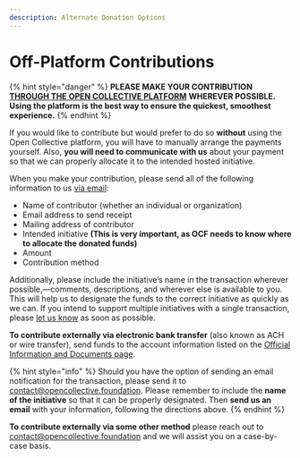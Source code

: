 ```yaml
---
description: Alternate Donation Options
---
```


# Off-Platform Contributions

{% hint style="danger" %}
**PLEASE MAKE YOUR CONTRIBUTION** [**THROUGH THE OPEN COLLECTIVE PLATFORM**](./) **WHEREVER POSSIBLE. Using the platform is the best way to ensure the quickest, smoothest experience.**
{% endhint %}

If you would like to contribute but would prefer to do so **without** using the Open Collective platform, you will have to manually arrange the payments yourself. Also, **you will need to communicate with us** about your payment so that we can properly allocate it to the intended hosted initiative.&#x20;

When you make your contribution, please send all of the following information to us [via email](mailto:contact@opencollective.foundation):

* Name of contributor (whether an individual or organization)
* Email address to send receipt
* Mailing address of contributor
* Intended initiative **(This is very important, as OCF needs to know where to allocate the donated funds)**
* Amount
* Contribution method

Additionally, please include the initiative’s name in the transaction wherever possible,—comments, descriptions, and wherever else is available to you. This will help us to designate the funds to the correct initiative as quickly as we can. If you intend to support multiple initiatives with a single transaction, please [let us know](mailto:contact@opencollective.foundation) as soon as possible.

**To contribute externally via electronic bank transfer** (also known as ACH or wire transfer), send funds to the account information listed on the [Official Information and Documents page](https://docs.opencollective.foundation/about/official-info).

{% hint style="info" %}
Should you have the option of sending an email notification for the transaction, please send it to [contact@opencollective.foundation](mailto:contact@opencollective.foundation). Please remember to include the **name of the initiative** so that it can be properly designated. Then **send us an email** with your information, following the directions above.
{% endhint %}

**To contribute externally via some other method** please reach out to [contact@opencollective.foundation](mailto:contact@opencollective.foundation) and we will assist you on a case-by-case basis.
